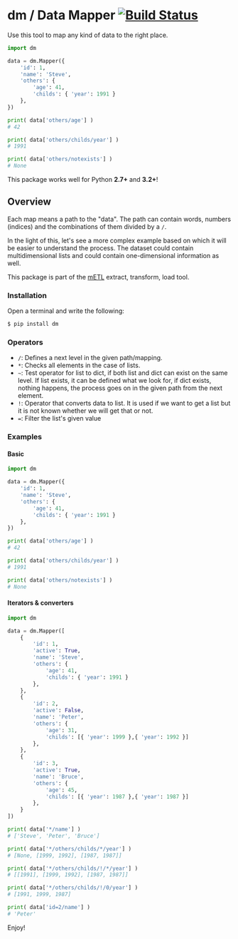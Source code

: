 
# dm / Data Mapper [![Build Status](https://travis-ci.org/bfaludi/dm.svg)](https://travis-ci.org/bfaludi/dm)

Use this tool to map any kind of data to the right place.

```python
import dm

data = dm.Mapper({
    'id': 1,
    'name': 'Steve',
    'others': { 
        'age': 41,
        'childs': { 'year': 1991 }
    },
})

print( data['others/age'] )
# 42

print( data['others/childs/year'] )
# 1991

print( data['others/notexists'] )
# None
```

This package works well for Python **2.7+** and **3.2+**!

## Overview

Each map means a path to the "data". The path can contain words, numbers (indices) and the combinations of them divided by a `/`.

In the light of this, let's see a more complex example based on which it will be easier to understand the process. The dataset could contain multidimensional lists and could contain one-dimensional information as well.

This package is part of the [mETL](https://github.com/ceumicrodata/mETL) extract, transform, load tool.

### Installation

Open a terminal and write the following:

```bash
$ pip install dm
```

### Operators

- `/`: Defines a next level in the given path/mapping.
- `*`: Checks all elements in the case of lists.
- `~`: Test operator for list to dict, if both list and dict can exist on the same level. If list exists, it can be defined what we look for, if dict exists, nothing happens, the process goes on in the given path from the next element.
- `!`: Operator that converts data to list. It is used if we want to get a list but it is not known whether we will get that or not.
- `=`: Filter the list's given value

### Examples

#### Basic

```python
import dm

data = dm.Mapper({
    'id': 1,
    'name': 'Steve',
    'others': { 
        'age': 41,
        'childs': { 'year': 1991 }
    },
})

print( data['others/age'] )
# 42

print( data['others/childs/year'] )
# 1991

print( data['others/notexists'] )
# None
```

#### Iterators & converters

```python
import dm

data = dm.Mapper([
    {
        'id': 1,
        'active': True,
        'name': 'Steve',
        'others': { 
            'age': 41,
            'childs': { 'year': 1991 }
        },
    },
    { 
        'id': 2,
        'active': False,
        'name': 'Peter',
        'others': { 
            'age': 31,
            'childs': [{ 'year': 1999 },{ 'year': 1992 }]
        },
    },
    {
        'id': 3,
        'active': True,
        'name': 'Bruce',
        'others': { 
            'age': 45,
            'childs': [{ 'year': 1987 },{ 'year': 1987 }]
        },
    }
])

print( data['*/name'] )
# ['Steve', 'Peter', 'Bruce']

print( data['*/others/childs/*/year'] )
# [None, [1999, 1992], [1987, 1987]]

print( data['*/others/childs/!/*/year'] )
# [[1991], [1999, 1992], [1987, 1987]]

print( data['*/others/childs/!/0/year'] )
# [1991, 1999, 1987]

print( data['id=2/name'] )
# 'Peter'
```

Enjoy!